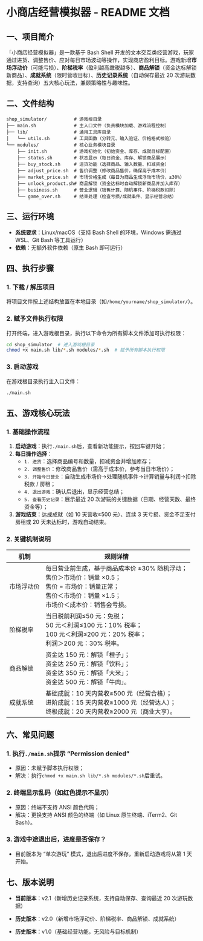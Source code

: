 
# 小商店经营模拟器 - README 文档

## 一、项目简介

「小商店经营模拟器」是一款基于 Bash Shell 开发的文本交互类经营游戏，玩家通过进货、调整售价、应对每日市场波动等操作，实现商店盈利目标。游戏新增**市场浮动价**（可能亏损）、**阶梯税率**（盈利越高缴税越多）、**商品解锁**（资金达标解锁新商品）、**成就系统**（限时营收目标）、**历史记录系统**（自动保存最近 20 次游玩数据，支持查询）五大核心玩法，兼顾策略性与趣味性。

## 二、文件结构


```plaintext
shop_simulator/          # 游戏根目录
├── main.sh              # 主入口文件（负责模块加载、游戏流程控制）
├── lib/                 # 通用工具库目录
│   └── utils.sh         # 工具函数（分转元、输入验证、价格格式校验）
└── modules/             # 核心业务模块目录
    ├── init.sh          # 游戏初始化（初始资金、库存、成就目标配置）
    ├── status.sh        # 状态显示（每日资金、库存、解锁商品展示）
    ├── buy_stock.sh     # 进货功能（选择商品、输入数量、扣减资金）
    ├── adjust_price.sh  # 售价调整（修改商品售价，确保高于成本价）
    ├── market_price.sh  # 市场价格生成（每日为商品生成浮动市场价，±30%）
    ├── unlock_product.sh# 商品解锁（资金达标时自动解锁新商品并加入库存）
    ├── business.sh      # 营业逻辑（销售计算、随机事件、阶梯税款扣除）
    └── game_over.sh     # 结束处理（检查亏损/成就条件、显示经营总结）
```

## 三、运行环境

- **系统要求**：Linux/macOS（支持 Bash Shell 的环境，Windows 需通过 WSL、Git Bash 等工具运行）
- **依赖**：无额外软件依赖（原生 Bash 即可运行）

## 四、执行步骤

### 1. 下载 / 解压项目

将项目文件按上述结构放置在本地目录（如`/home/yourname/shop_simulator/`）。

### 2. 赋予文件执行权限

打开终端，进入游戏根目录，执行以下命令为所有脚本文件添加可执行权限：


```bash
cd shop_simulator  # 进入游戏根目录
chmod +x main.sh lib/*.sh modules/*.sh  # 赋予所有脚本执行权限
```

### 3. 启动游戏

在游戏根目录执行主入口文件：

```bash
./main.sh
```

## 五、游戏核心玩法

### 1. 基础操作流程

1. **启动游戏**：执行`./main.sh`后，查看新功能提示，按回车键开始；
2. **每日操作选择**：
    - `1. 进货`：选择商品编号和数量，扣减资金并增加库存；
    - `2. 调整售价`：修改商品售价（需高于成本价，参考当日市场价）；
    - `3. 开始今日营业`：自动生成市场价→处理随机事件→计算销量与利润→扣除税款 / 房租；
    - `4. 退出游戏`：确认后退出，显示经营总结；
    - `5. 查看历史记录`：展示最近 20 次游玩的关键数据（日期、经营天数、最终资金等）；
3. **游戏结束**：达成成就（如 10 天营收≥500 元）、连续 3 天亏损、资金不足支付房租或 20 天未达标时，游戏自动结束。

### 2. 关键机制说明

|机制|规则详情|
|---|---|
|市场浮动价|每日营业前生成，基于商品成本价 ±30% 随机浮动；  <br>售价＞市场价：销量 ×0.5；  <br>售价 = 市场价：销量正常；  <br>售价＜市场价：销量 ×1.5；  <br>市场价＜成本价：销售会亏损。|
|阶梯税率|当日税前利润≤50 元：免税；  <br>50 元＜利润≤100 元：10% 税率；  <br>100 元＜利润≤200 元：20% 税率；  <br>利润＞200 元：30% 税率。|
|商品解锁|资金达 150 元：解锁「橙子」；  <br>资金达 250 元：解锁「饮料」；  <br>资金达 350 元：解锁「大米」；  <br>资金达 500 元：解锁「牛肉」。|
|成就系统|基础成就：10 天内营收≥500 元（经营合格）；  <br>进阶成就：15 天内营收≥1000 元（经营达人）；  <br>终极成就：20 天内营收≥2000 元（商业大亨）。|

## 六、常见问题

### 1. 执行`./main.sh`提示 “Permission denied”

- 原因：未赋予脚本执行权限；
- 解决：执行`chmod +x main.sh lib/*.sh modules/*.sh`后重试。

### 2. 终端显示乱码（如红色提示不显示）

- 原因：终端不支持 ANSI 颜色代码；
- 解决：更换支持 ANSI 颜色的终端（如 Linux 原生终端、iTerm2、Git Bash）。

### 3. 游戏中途退出后，进度是否保存？

- 目前版本为 “单次游玩” 模式，退出后进度不保存，重新启动游戏将从第 1 天开始。

## 七、版本说明

- **当前版本**：v2.1（新增历史记录系统，支持自动保存、查询最近 20 次游玩数据）

- **历史版本**：v2.0（新增市场浮动价、阶梯税率、商品解锁、成就系统）

- **历史版本**：v1.0（基础经营功能，无风险与目标机制）

